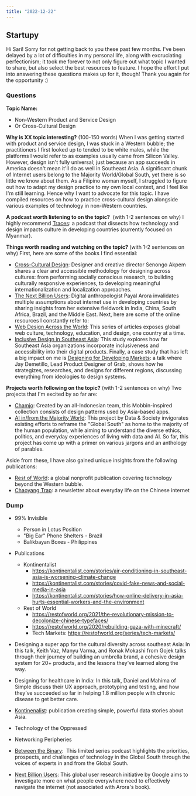 ```yaml
---
title: "2022-12-22"
---
```

## Startupy
Hi Sari! Sorry for not getting back to you these past few months. I've been delayed by a lot of difficulties in my personal life, along with excruciating perfectionism; it took me forever to not only figure out what topic I wanted to share, but also select the best resources to feature. I hope the effort I put into answering these questions makes up for it, though! Thank you again for the opportunity :)

### Questions
**Topic Name:**
- Non-Western Product and Service Design
- Or Cross-Cultural Design

**Why is XX topic interesting?** (100-150 words)
When I was getting started with product and service design, I was stuck in a Western bubble; the practitioners I first looked up to tended to be white males, while the platforms I would refer to as examples usually came from Silicon Valley.  However, design isn't fully universal; just because an app succeeds in America doesn't mean it'll do as well in Southeast Asia. A significant chunk of Internet users belong to the Majority World/Global South, yet there is so little we know about them. As a Filipino woman myself, I struggled to figure out how to adapt my design practice to my own local context, and I feel like I'm still learning. Hence why I want to advocate for this topic. I have compiled resources on how to practice cross-cultural design alongside various examples of technology in non-Western countries.
  

**A podcast worth listening to on the topic?**  (with 1-2 sentences on why)
I highly recommend [Traces](https://open.spotify.com/show/29LXWjJOJoBmaEaMevtvi6?si=1179809d99bf41ce): a podcast that dissects how technology and design impacts culture in developing countries (currently focused on Myanmar).

**Things worth reading and watching on the topic?** (with 1-2 sentences on why)
First, here are some of the books I find essential:
- [Cross-Cultural Design](https://abookapart.com/products/cross-cultural-design): Designer and creative director Senongo Akpem shares a clear and accessible methodology for designing across cultures: from performing socially conscious research, to building culturally responsive experiences, to developing meaningful internationalization and localization approaches.
- [The Next Billion Users](https://www.amazon.com/Next-Billion-Users-Digital-Beyond/dp/0674983785): Digital anthropologist Payal Arora invalidates  multiple assumptions about internet use in developing countries by sharing insights from her extensive fieldwork in India, China, South Africa, Brazil, and the Middle East.
Next, here are some of the online resources I constantly refer to:
- [Web Design Across the World](https://webdesign.tutsplus.com/series/web-design-across-the-world--cms-1038):  This series of articles exposes global web culture, technology, education, and design, one country at a time.
- [Inclusive Design in Southeast Asia](https://www.projectlima.co/inclusive-design-southeast-asia/): This study explores how far Southeast Asia organizations incorporate inclusiveness and accessibility into their digital products.
Finally, a case study that has left a big impact on me is [Designing for Developing Markets](https://www.youtube.com/watch?v=unCYqNmg7tI): a talk where Jay Demetillo, Lead Product Designer of Grab, shows how he strategizes, researches, and designs for different regions, discussing everything from ideologies to design systems.
	
**Projects worth following on the topic?** (with 1-2 sentences on why)
Two projects that I'm excited by so far are:
- [Chamjo](https://chamjo.design/): Created by an all-Indonesian team, this Mobbin-inspired collection consists of design patterns used by Asia-based apps. 
- [AI in/from the Majority World](https://points.datasociety.net/ai-in-the-global-south-sites-and-vocabularies-e3b67d631508): This project by Data & Society invigorates existing efforts to reframe the "Global South" as home to the majority of the human population, while aiming to understand the diverse ethics, politics, and everyday experiences of living with data and AI. So far, this project has come up with a primer on various jargons and an anthology of parables. 

Aside from these, I have also gained unique insights from the following publications:
- [Rest of World](https://restofworld.org/): a global nonprofit publication covering technology beyond the Western bubble.
- [Chaoyang Trap](https://chaoyangtrap.house/): a newsletter about everyday life on the Chinese internet



### Dump
- 99% Invisible
	- Person in Lotus Position
	- "Big Ear" Phone Shelters - Brazil
	- Balikbayan Boxes - Philippines
- Publications
	- Kontinentalist
		- https://kontinentalist.com/stories/air-conditioning-in-southeast-asia-is-worsening-climate-change
		- https://kontinentalist.com/stories/covid-fake-news-and-social-media-in-asia
		- https://kontinentalist.com/stories/how-online-delivery-in-asia-hurts-essential-workers-and-the-environment
	- Rest of World
		- https://restofworld.org/2021/the-revolutionary-mission-to-decolonize-chinese-typefaces/
		- https://restofworld.org/2020/rebuilding-gaza-with-minecraft/
		- Tech Markets: https://restofworld.org/series/tech-markets/
- Designing a super app for the cultural diversity across southeast Asia: In this talk, Keith Vaz, Manyu Varma, and Ronak Mokashi from Gojek talks through their journey of building an umbrella brand, a cohesive design system for 20+ products, and the lessons they’ve learned along the way.
- Designing for healthcare in India: In this talk, Daniel and Mahima of Simple discuss their UX approach, prototyping and testing, and how they’ve succeeded so far in helping 1.8 million people with chronic disease to get better care.
- [Kontinenalist](https://www.kontinentalist.com/): publication creating simple, powerful data stories about Asia.
- Technology of the Oppressed
- Networking Peripheries

- [Between the Binary](https://open.spotify.com/show/6MW2vnMh50ppvZPIwfxEj5):   This limited series podcast highlights the priorities, prospects, and challenges of technology in the Global South through the voices of experts in and from the Global South.
- [Next Billion Users](https://nextbillionusers.google/research/): This global user research initiative by Google aims to investigate more on what people everywhere need to effectively navigate the internet (not associated with Arora's book).